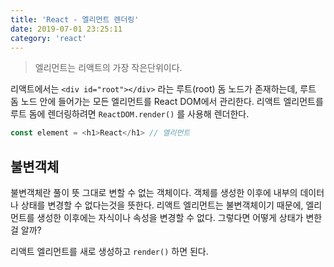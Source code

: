 ```yaml
---
title: 'React - 엘리먼트 렌더링'
date: 2019-07-01 23:25:11
category: 'react'
---
```


> 엘리먼트는 리액트의 가장 작은단위이다.

리액트에서는 `<div id="root"></div>` 라는 루트(root) 돔 노드가 존재하는데, 루트 돔 노드 안에 들어가는 모든 엘리먼트를 React DOM에서 관리한다. 리액트 엘리먼트를 루트 돔에 렌더링하려면 `ReactDOM.render()` 를 사용해 렌더한다.

```js
const element = <h1>React</h1> // 엘리먼트
```

## 불변객체

불변객체란 풀이 뜻 그대로 변할 수 없는 객체이다. 객체를 생성한 이후에 내부의 데이터나 상태를 변경할 수 없다는것을 뜻한다. 리액트 엘리먼트는 불변객체이기 때문에, 엘리먼트를 생성한 이후에는 자식이나 속성을 변경할 수 없다. 그렇다면 어떻게 상태가 변한걸 알까?

리액트 엘리먼트를 새로 생성하고 `render()` 하면 된다.
